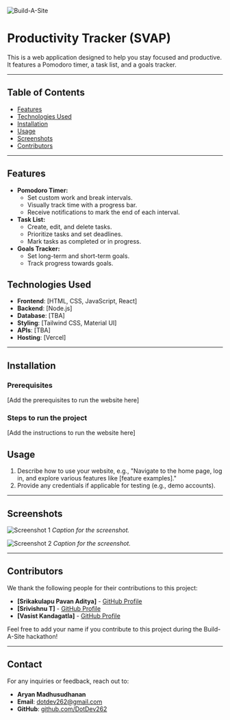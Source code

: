 ![Build-A-Site](https://i.imgur.com/nZPQ9If.png)

# Productivity Tracker (SVAP)

This is a web application designed to help you stay focused and productive. It features a Pomodoro timer, a task list, and a goals tracker.

---


## Table of Contents

- [Features](#features)
- [Technologies Used](#technologies-used)
- [Installation](#installation)
- [Usage](#usage)
- [Screenshots](#screenshots)
- [Contributors](#contributors)

---

## Features

* **Pomodoro Timer:**
  * Set custom work and break intervals.
  * Visually track time with a progress bar.
  * Receive notifications to mark the end of each interval.
* **Task List:**
  * Create, edit, and delete tasks.
  * Prioritize tasks and set deadlines.
  * Mark tasks as completed or in progress.
* **Goals Tracker:**
  * Set long-term and short-term goals.
  * Track progress towards goals.


## Technologies Used

- **Frontend**: [HTML, CSS, JavaScript, React]
- **Backend**: [Node.js]
- **Database**: [TBA]
- **Styling**: [Tailwind CSS, Material UI]
- **APIs**: [TBA]
- **Hosting**: [Vercel]

---


## Installation

### Prerequisites
[Add the prerequisites to run the website here]

### Steps to run the project
[Add the instructions to run the website here]

## Usage

1. Describe how to use your website, e.g., "Navigate to the home page, log in, and explore various features like [feature examples]."
2. Provide any credentials if applicable for testing (e.g., demo accounts).

---

## Screenshots

![Screenshot 1]()
*Caption for the screenshot.*

![Screenshot 2]()
*Caption for the screenshot.*

---

## Contributors

We thank the following people for their contributions to this project:

- **[Srikakulapu Pavan Aditya]** - [GitHub Profile](https://github.com/Pavan-Aditya123)
- **[Srivishnu T]** - [GitHub Profile](https://github.com/srivishnu2805)
- **[Vasist Kandagatla]** - [GitHub Profile](https://github.com/Vasist10)

Feel free to add your name if you contribute to this project during the Build-A-Site hackathon!

---

## Contact

For any inquiries or feedback, reach out to:

- **Aryan Madhusudhanan**
- **Email**: [dotdev262@gmail.com](mailto:dotdev262@gmail.com)
- **GitHub**: [github.com/DotDev262](https://github.com/DotDev262)